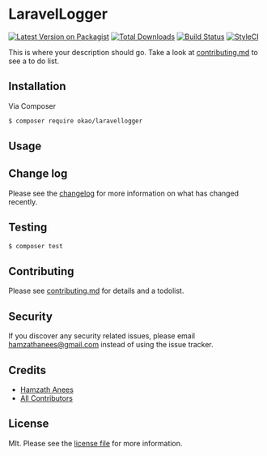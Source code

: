 # LaravelLogger

[![Latest Version on Packagist][ico-version]][link-packagist]
[![Total Downloads][ico-downloads]][link-downloads]
[![Build Status][ico-travis]][link-travis]
[![StyleCI][ico-styleci]][link-styleci]

This is where your description should go. Take a look at [contributing.md](contributing.md) to see a to do list.

## Installation

Via Composer

``` bash
$ composer require okao/laravellogger
```

## Usage

## Change log

Please see the [changelog](changelog.md) for more information on what has changed recently.

## Testing

``` bash
$ composer test
```

## Contributing

Please see [contributing.md](contributing.md) for details and a todolist.

## Security

If you discover any security related issues, please email hamzathanees@gmail.com instead of using the issue tracker.

## Credits

- [Hamzath Anees][link-author]
- [All Contributors][link-contributors]

## License

MIt. Please see the [license file](license.md) for more information.

[ico-version]: https://img.shields.io/packagist/v/okao/laravellogger.svg?style=flat-square
[ico-downloads]: https://img.shields.io/packagist/dt/okao/laravellogger.svg?style=flat-square
[ico-travis]: https://img.shields.io/travis/okao/laravellogger/master.svg?style=flat-square
[ico-styleci]: https://styleci.io/repos/12345678/shield

[link-packagist]: https://packagist.org/packages/okao/laravellogger
[link-downloads]: https://packagist.org/packages/okao/laravellogger
[link-travis]: https://travis-ci.org/okao/laravellogger
[link-styleci]: https://styleci.io/repos/12345678
[link-author]: https://github.com/okao
[link-contributors]: ../../contributors
